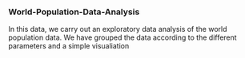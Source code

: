 ### World-Population-Data-Analysis

In this data, we carry out an exploratory data analysis of the world population data. We have grouped the data according to the different parameters and a simple visualiation
